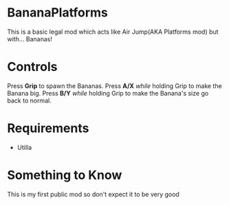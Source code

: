 # BananaPlatforms
This is a basic legal mod which acts like Air Jump(AKA Platforms mod) but with... Bananas!
# Controls
Press **Grip** to spawn the Bananas.
Press **A/X** *while* holding Grip to make the Banana big.
Press **B/Y** *while* holding Grip to make the Banana's size go back to normal.
# Requirements
 - Utilla
# Something to Know
This is my first public mod so don't expect it to be very good
